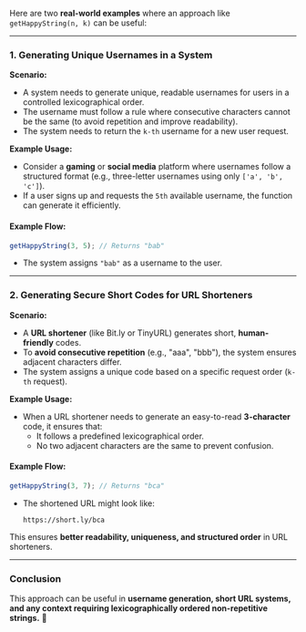 Here are two **real-world examples** where an approach like `getHappyString(n, k)` can be useful:  

---

### **1. Generating Unique Usernames in a System**  
**Scenario:**  
- A system needs to generate unique, readable usernames for users in a controlled lexicographical order.  
- The username must follow a rule where consecutive characters cannot be the same (to avoid repetition and improve readability).  
- The system needs to return the `k-th` username for a new user request.

**Example Usage:**  
- Consider a **gaming** or **social media** platform where usernames follow a structured format (e.g., three-letter usernames using only `['a', 'b', 'c']`).
- If a user signs up and requests the `5th` available username, the function can generate it efficiently.

#### Example Flow:  
```js
getHappyString(3, 5); // Returns "bab"
```
- The system assigns `"bab"` as a username to the user.

---

### **2. Generating Secure Short Codes for URL Shorteners**  
**Scenario:**  
- A **URL shortener** (like Bit.ly or TinyURL) generates short, **human-friendly** codes.
- To **avoid consecutive repetition** (e.g., "aaa", "bbb"), the system ensures adjacent characters differ.
- The system assigns a unique code based on a specific request order (`k-th` request).

**Example Usage:**  
- When a URL shortener needs to generate an easy-to-read **3-character** code, it ensures that:
  - It follows a predefined lexicographical order.
  - No two adjacent characters are the same to prevent confusion.

#### Example Flow:  
```js
getHappyString(3, 7); // Returns "bca"
```
- The shortened URL might look like:  
  ```
  https://short.ly/bca
  ```

This ensures **better readability, uniqueness, and structured order** in URL shorteners.

---

### **Conclusion**
This approach can be useful in **username generation, short URL systems, and any context requiring lexicographically ordered non-repetitive strings.** 🚀
